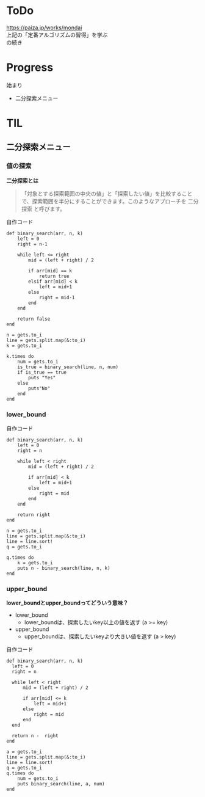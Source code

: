 # ToDo
https://paiza.jp/works/mondai<br>
上記の「定番アルゴリズムの習得」を学ぶ<br>
の続き

# Progress
始まり

- 二分探索メニュー

# TIL

## 二分探索メニュー

### 値の探索

**二分探索とは**

>「対象とする探索範囲の中央の値」と「探索したい値」を比較することで、探索範囲を半分にすることができます。このようなアプローチを 二分探索 と呼びます。

自作コード
```
def binary_search(arr, n, k)
    left = 0
    right = n-1
    
    while left <= right
        mid = (left + right) / 2

        if arr[mid] == k
            return true
        elsif arr[mid] < k
            left = mid+1
        else 
            right = mid-1
        end
    end
    
    return false
end

n = gets.to_i
line = gets.split.map(&:to_i)
k = gets.to_i

k.times do
    num = gets.to_i
    is_true = binary_search(line, n, num)
    if is_true == true
        puts "Yes"
    else
        puts"No"
    end
end
```

### lower_bound

自作コード
```
def binary_search(arr, n, k)
    left = 0
    right = n
    
    while left < right
        mid = (left + right) / 2

        if arr[mid] < k
            left = mid+1
        else
            right = mid
        end
    end
    
    return right
end

n = gets.to_i
line = gets.split.map(&:to_i)
line = line.sort!
q = gets.to_i

q.times do
    k = gets.to_i
    puts n - binary_search(line, n, k)
end
```

### upper_bound

**lower_boundとupper_boundってどういう意味？**

- lower_bound
  - lower_boundは、探索したいkey以上の値を返す (a >= key)
- upper_bound
  - upper_boundは、探索したいkeyより大きい値を返す (a > key)

自作コード
```
def binary_search(arr, n, k)
  left = 0
  right = n
  
  while left < right
      mid = (left + right) / 2

      if arr[mid] <= k
          left = mid+1
      else
          right = mid
      end
  end
  
  return n -  right
end

a = gets.to_i
line = gets.split.map(&:to_i)
line = line.sort!
q = gets.to_i
q.times do
    num = gets.to_i
    puts binary_search(line, a, num)
end
```